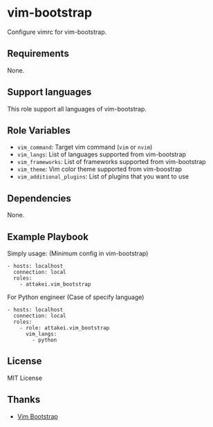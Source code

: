 vim-bootstrap
================

Configure vimrc for vim-bootstrap.

Requirements
------------

None.

Support languages
-----------------

This role support all languages of vim-bootstrap.

Role Variables
--------------

* `vim_command`: Target vim command (`vim` or `nvim`)
* `vim_langs`: List of languages supported from vim-bootstrap
* `vim_frameworks`: List of frameworks supported from vim-bootstrap
* `vim_theme`: Vim color theme supported from vim-boostrap
* `vim_additional_plugins`: List of plugins that you want to use

Dependencies
------------

None.


Example Playbook
----------------

Simply usage: (Minimum config in vim-bootstrap)

```
- hosts: localhost
  connection: local
  roles:
    - attakei.vim_bootstrap
```

For Python engineer (Case of specify language)

```
- hosts: localhost
  connection: local
  roles:
    - role: attakei.vim_bootstrap
      vim_langs:
        - python
```


License
-------

MIT License


Thanks
------

* [Vim Bootstrap](https://vim-bootstrap.com/)
